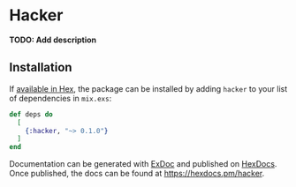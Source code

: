 # Hacker

**TODO: Add description**

## Installation

If [available in Hex](https://hex.pm/docs/publish), the package can be installed
by adding `hacker` to your list of dependencies in `mix.exs`:

```elixir
def deps do
  [
    {:hacker, "~> 0.1.0"}
  ]
end
```

Documentation can be generated with [ExDoc](https://github.com/elixir-lang/ex_doc)
and published on [HexDocs](https://hexdocs.pm). Once published, the docs can
be found at <https://hexdocs.pm/hacker>.

